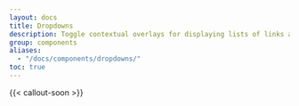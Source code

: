 ```yaml
---
layout: docs
title: Dropdowns
description: Toggle contextual overlays for displaying lists of links and more with the OUDS Web dropdown plugin.
group: components
aliases:
  - "/docs/components/dropdowns/"
toc: true
---
```


{{< callout-soon >}}
